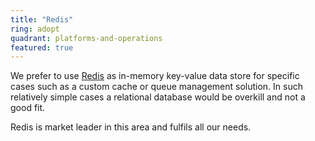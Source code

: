 ```yaml
---
title: "Redis"
ring: adopt
quadrant: platforms-and-operations
featured: true
---
```


We prefer to use <a href="https://redis.io/">Redis</a> as in-memory key-value data store for specific cases such as a custom cache or queue management solution. In such relatively simple cases a relational database would be overkill and not a good fit. 

Redis is market leader in this area and fulfils all our needs.